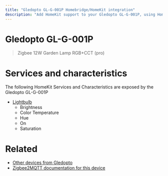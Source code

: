 ```yaml
---
title: "Gledopto GL-G-001P Homebridge/HomeKit integration"
description: "Add HomeKit support to your Gledopto GL-G-001P, using Homebridge, Zigbee2MQTT and homebridge-z2m."
---
```

<!---
This file has been GENERATED using src/docgen/docgen.ts
DO NOT EDIT THIS FILE MANUALLY!
-->
# Gledopto GL-G-001P
> Zigbee 12W Garden Lamp RGB+CCT (pro)


# Services and characteristics
The following HomeKit Services and Characteristics are exposed by
the Gledopto GL-G-001P

* [Lightbulb](../../light.md)
  * Brightness
  * Color Temperature
  * Hue
  * On
  * Saturation


# Related
* [Other devices from Gledopto](../index.md#gledopto)
* [Zigbee2MQTT documentation for this device](https://www.zigbee2mqtt.io/devices/GL-G-001P.html)